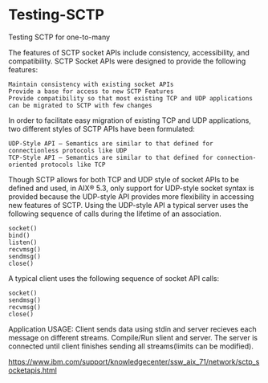 # Testing-SCTP
Testing SCTP for one-to-many

The features of SCTP socket APIs include consistency, accessibility, and compatibility.
SCTP Socket APIs were designed to provide the following features:

    Maintain consistency with existing socket APIs
    Provide a base for access to new SCTP Features
    Provide compatibility so that most existing TCP and UDP applications can be migrated to SCTP with few changes

In order to facilitate easy migration of existing TCP and UDP applications, two different styles of SCTP APIs have been formulated:

    UDP-Style API – Semantics are similar to that defined for connectionless protocols like UDP
    TCP-Style API – Semantics are similar to that defined for connection-oriented protocols like TCP

Though SCTP allows for both TCP and UDP style of socket APIs to be defined and used, in AIX® 5.3, only support for UDP-style socket syntax is provided because the UDP-style API provides more flexibility in accessing new features of SCTP. Using the UDP-style API a typical server uses the following sequence of calls during the lifetime of an association.

    socket()
    bind()
    listen()
    recvmsg()
    sendmsg()
    close()

A typical client uses the following sequence of socket API calls:

    socket()
    sendmsg()
    recvmsg()
    close()

Application USAGE: Client sends data using stdin and server recieves each message on different streams.
Compile/Run slient and server. The server is connected until client finishes sending all streams(limits can be modified).



https://www.ibm.com/support/knowledgecenter/ssw_aix_71/network/sctp_socketapis.html
